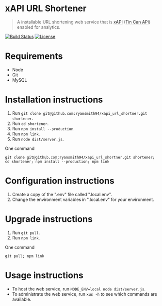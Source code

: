 # xAPI URL Shortener
> A installable URL shortening web service that is [xAPI](https://github.com/adlnet/xAPI-Spec/blob/master/xAPI.md) ([Tin Can API](http://tincanapi.com/)) enabled for analytics.

[![Build Status](https://travis-ci.org/ryansmith94/xapi_url_shortner.svg?branch=master)](https://travis-ci.org/ryansmith94/xapi_url_shortner)
[![License](https://img.shields.io/badge/License-GPLv3-brightgreen.svg)](http://opensource.org/licenses/GPL-3.0)

# Requirements
- Node
- Git
- MySQL

# Installation instructions
1. Run `git clone git@github.com:ryansmith94/xapi_url_shortner.git shortener`.
1. Run `cd shortener`.
1. Run `npm install --production`.
1. Run `npm link`.
1. Run `node dist/server.js`.

One command
```
git clone git@github.com:ryansmith94/xapi_url_shortner.git shortener; cd shortener; npm install --production; npm link
```

# Configuration instructions
1. Create a copy of the ".env" file called ".local.env".
1. Change the environment variables in ".local.env" for your environment.

# Upgrade instructions
1. Run `git pull`.
1. Run `npm link`.

One command
```
git pull; npm link
```

# Usage instructions
- To host the web service, run `NODE_ENV=local node dist/server.js`.
- To administrate the web service, run `xus -h` to see which commands are available.